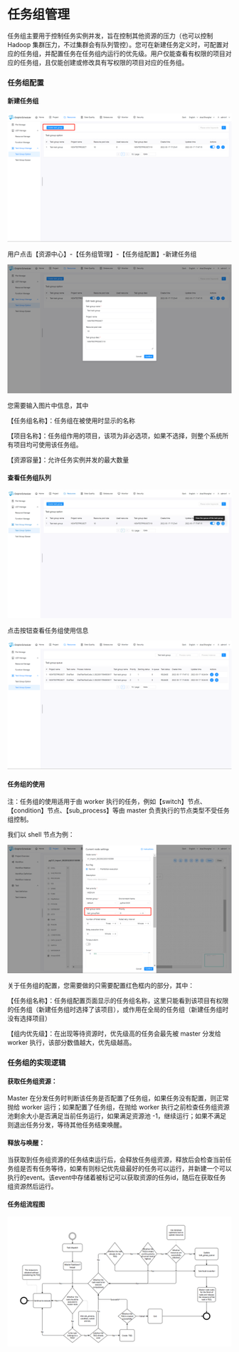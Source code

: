 # 任务组管理

任务组主要用于控制任务实例并发，旨在控制其他资源的压力（也可以控制 Hadoop 集群压力，不过集群会有队列管控）。您可在新建任务定义时，可配置对应的任务组，并配置任务在任务组内运行的优先级。用户仅能查看有权限的项目对应的任务组，且仅能创建或修改具有写权限的项目对应的任务组。

### 任务组配置

#### 新建任务组

![taskGroup](../../../../img/new_ui/dev/resource/taskGroup.png)

用户点击【资源中心】-【任务组管理】-【任务组配置】-新建任务组

![create-taskGroup](../../../../img/new_ui/dev/resource/create-taskGroup.png)

您需要输入图片中信息，其中

【任务组名称】：任务组在被使用时显示的名称

【项目名称】：任务组作用的项目，该项为非必选项，如果不选择，则整个系统所有项目均可使用该任务组。

【资源容量】：允许任务实例并发的最大数量

#### 查看任务组队列

![view-queue](../../../../img/new_ui/dev/resource/view-queue.png)

点击按钮查看任务组使用信息

![view-queue](../../../../img/new_ui/dev/resource/view-groupQueue.png)

#### 任务组的使用

注：任务组的使用适用于由 worker 执行的任务，例如【switch】节点、【condition】节点、【sub_process】等由 master 负责执行的节点类型不受任务组控制。

我们以 shell 节点为例：

![use-queue](../../../../img/new_ui/dev/resource/use-queue.png)

关于任务组的配置，您需要做的只需要配置红色框内的部分，其中：

【任务组名称】：任务组配置页面显示的任务组名称，这里只能看到该项目有权限的任务组（新建任务组时选择了该项目），或作用在全局的任务组（新建任务组时没有选择项目）

【组内优先级】：在出现等待资源时，优先级高的任务会最先被 master 分发给 worker 执行，该部分数值越大，优先级越高。

### 任务组的实现逻辑

#### 获取任务组资源：

Master 在分发任务时判断该任务是否配置了任务组，如果任务没有配置，则正常抛给 worker 运行；如果配置了任务组，在抛给 worker 执行之前检查任务组资源池剩余大小是否满足当前任务运行，如果满足资源池 -1，继续运行；如果不满足则退出任务分发，等待其他任务结束唤醒。

#### 释放与唤醒：

当获取到任务组资源的任务结束运行后，会释放任务组资源，释放后会检查当前任务组是否有任务等待，如果有则标记优先级最好的任务可以运行，并新建一个可以执行的event。该event中存储着被标记可以获取资源的任务id，随后在获取任务组资源然后运行。

#### 任务组流程图

![task_group](../../../../img/task_group_process.png)
